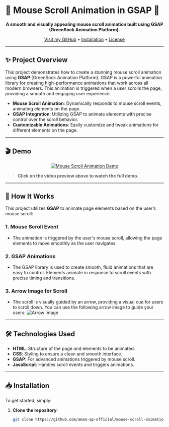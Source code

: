 # 🌟 Mouse Scroll Animation in GSAP 🌟

<p align="center">
  <strong>A smooth and visually appealing mouse scroll animation built using GSAP (GreenSock Animation Platform).</strong>
</p>

<p align="center">
  <a href="https://github.com/aman-ap-official" target="_blank">Visit my GitHub</a> • <a href="#installation">Installation</a> • <a href="#license">License</a>
</p>

---

## ✨ Project Overview

This project demonstrates how to create a stunning mouse scroll animation using **GSAP** (GreenSock Animation Platform). GSAP is a powerful animation library for creating high-performance animations that work across all modern browsers. This animation is triggered when a user scrolls the page, providing a smooth and engaging user experience.

- **Mouse Scroll Animation**: Dynamically responds to mouse scroll events, animating elements on the page.
- **GSAP Integration**: Utilizing GSAP to animate elements with precise control over the scroll behavior.
- **Customizable Animations**: Easily customize and tweak animations for different elements on the page.

---

## 🎬 Demo

<p align="center">
  <a href="https://github.com/user-attachments/assets/20508094-3bc0-4951-b4a5-1a592f644e8b" target="_blank">
    <img src="https://img.youtube.com/vi/20508094-3bc0-4951-b4a5-1a592f644e8b/maxresdefault.jpg" alt="Mouse Scroll Animation Demo">
  </a>
</p>

> **Click on the video preview above to watch the full demo.**

---

## 🔧 How It Works

This project utilizes **GSAP** to animate page elements based on the user’s mouse scroll:

### 1. **Mouse Scroll Event**
- The animation is triggered by the user's mouse scroll, allowing the page elements to move smoothly as the user navigates.

### 2. **GSAP Animations**
- The GSAP library is used to create smooth, fluid animations that are easy to control. Elements animate in response to scroll events with precise timing and transitions.

### 3. **Arrow Image for Scroll**
- The scroll is visually guided by an arrow, providing a visual cue for users to scroll down. You can use the following arrow image to guide your users:
  ![Arrow Image](https://www.brandium.nl/wp-content/uploads/2023/07/arrow-br.svg)

---

## 🛠️ Technologies Used

- **HTML**: Structure of the page and elements to be animated.
- **CSS**: Styling to ensure a clean and smooth interface.
- **GSAP**: For advanced animations triggered by mouse scroll.
- **JavaScript**: Handles scroll events and triggers animations.

---

## 📥 Installation

To get started, simply:

1. **Clone the repository**:
   ```bash
   git clone https://github.com/aman-ap-official/mouse-scroll-animation-gsap.git
